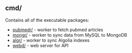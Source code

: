 ## cmd/

Contains all of the executable packages:

* [pubmedr/](/cmd/pubmedr/README.md) - worker to fetch pubmed articles
* [mongr/](/cmd/mongr/README.md) - worker to sync data from MySQL to MongoDB
* [algr/](/cmd/algr/README.md) - worker to sync Algolia indexes
* [webd/](/cmd/webd/README.md) - web server for API
